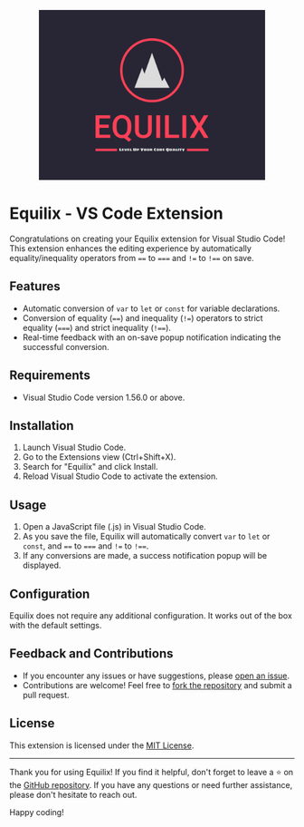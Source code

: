 <p align="center">
  <img src="equilix-logo.png" alt="Extension Logo" width="400" />
</p>

# Equilix - VS Code Extension

Congratulations on creating your Equilix extension for Visual Studio Code! This extension enhances the editing experience by automatically equality/inequality operators from `==` to `===` and `!=` to `!==` on save.

## Features

- Automatic conversion of `var` to `let` or `const` for variable declarations.
- Conversion of equality (`==`) and inequality (`!=`) operators to strict equality (`===`) and strict inequality (`!==`).
- Real-time feedback with an on-save popup notification indicating the successful conversion.

## Requirements

- Visual Studio Code version 1.56.0 or above.

## Installation

1. Launch Visual Studio Code.
2. Go to the Extensions view (Ctrl+Shift+X).
3. Search for "Equilix" and click Install.
4. Reload Visual Studio Code to activate the extension.

## Usage

1. Open a JavaScript file (.js) in Visual Studio Code.
2. As you save the file, Equilix will automatically convert `var` to `let` or `const`, and `==` to `===` and `!=` to `!==`.
3. If any conversions are made, a success notification popup will be displayed.

## Configuration

Equilix does not require any additional configuration. It works out of the box with the default settings.

## Feedback and Contributions

- If you encounter any issues or have suggestions, please [open an issue](https://github.com/your-username/your-extension-repo/issues).
- Contributions are welcome! Feel free to [fork the repository](https://github.com/your-username/your-extension-repo/fork) and submit a pull request.

## License

This extension is licensed under the [MIT License](LICENSE).

---

Thank you for using Equilix! If you find it helpful, don't forget to leave a ⭐️ on the [GitHub repository](https://github.com/your-username/your-extension-repo). If you have any questions or need further assistance, please don't hesitate to reach out.

Happy coding!
